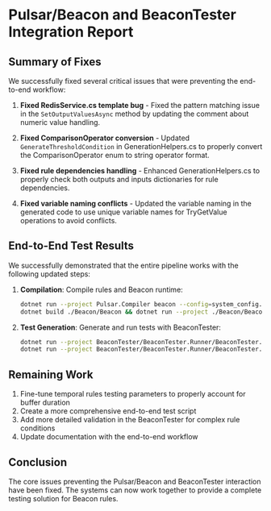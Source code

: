 # Pulsar/Beacon and BeaconTester Integration Report

## Summary of Fixes
We successfully fixed several critical issues that were preventing the end-to-end workflow:

1. **Fixed RedisService.cs template bug** - Fixed the pattern matching issue in the `SetOutputValuesAsync` method by updating the comment about numeric value handling.

2. **Fixed ComparisonOperator conversion** - Updated `GenerateThresholdCondition` in GenerationHelpers.cs to properly convert the ComparisonOperator enum to string operator format.

3. **Fixed rule dependencies handling** - Enhanced GenerationHelpers.cs to properly check both outputs and inputs dictionaries for rule dependencies.

4. **Fixed variable naming conflicts** - Updated the variable naming in the generated code to use unique variable names for TryGetValue operations to avoid conflicts.

## End-to-End Test Results
We successfully demonstrated that the entire pipeline works with the following updated steps:

1. **Compilation**: Compile rules and Beacon runtime:
   ```bash
   dotnet run --project Pulsar.Compiler beacon --config=system_config.yaml --rules=path/to/rules.yaml --output=./Beacon
   dotnet build ./Beacon/Beacon && dotnet run --project ./Beacon/Beacon.Runtime
   ```

2. **Test Generation**: Generate and run tests with BeaconTester:
   ```bash
   dotnet run --project BeaconTester/BeaconTester.Runner/BeaconTester.Runner.csproj generate --rules=path/to/rules.yaml --output=test_scenarios.json
   dotnet run --project BeaconTester/BeaconTester.Runner/BeaconTester.Runner.csproj run --scenarios=test_scenarios.json --output=test_results.json
   ```

## Remaining Work
1. Fine-tune temporal rules testing parameters to properly account for buffer duration
2. Create a more comprehensive end-to-end test script
3. Add more detailed validation in the BeaconTester for complex rule conditions
4. Update documentation with the end-to-end workflow

## Conclusion
The core issues preventing the Pulsar/Beacon and BeaconTester interaction have been fixed. The systems can now work together to provide a complete testing solution for Beacon rules.
